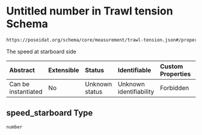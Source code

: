 # Untitled number in Trawl tension Schema

```txt
https://poseidat.org/schema/core/measurement/trawl-tension.json#/properties/speed_starboard
```

The speed at starboard side

| Abstract            | Extensible | Status         | Identifiable            | Custom Properties | Additional Properties | Access Restrictions | Defined In                                                                                |
| :------------------ | :--------- | :------------- | :---------------------- | :---------------- | :-------------------- | :------------------ | :---------------------------------------------------------------------------------------- |
| Can be instantiated | No         | Unknown status | Unknown identifiability | Forbidden         | Allowed               | none                | [trawl-tension.json*](schemas/core/measurement/trawl-tension.json "open original schema") |

## speed_starboard Type

`number`
